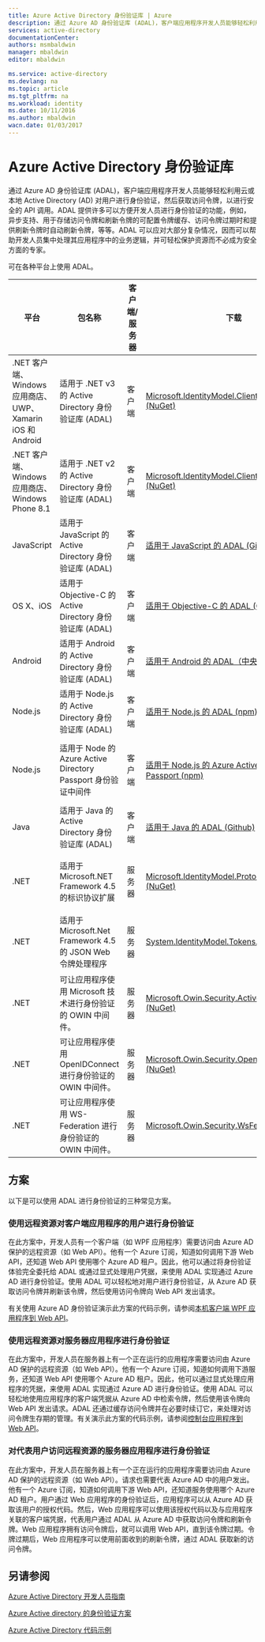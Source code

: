 ```yaml
---
title: Azure Active Directory 身份验证库 | Azure
description: 通过 Azure AD 身份验证库 (ADAL)，客户端应用程序开发人员能够轻松利用云或本地 Active Directory (AD) 对用户进行身份验证，然后获取访问令牌，以进行安全的 API 调用。
services: active-directory
documentationCenter: 
authors: msmbaldwin
manager: mbaldwin
editor: mbaldwin

ms.service: active-directory
ms.devlang: na
ms.topic: article
ms.tgt_pltfrm: na
ms.workload: identity
ms.date: 10/11/2016
ms.author: mbaldwin
wacn.date: 01/03/2017
---
```


# Azure Active Directory 身份验证库

通过 Azure AD 身份验证库 (ADAL)，客户端应用程序开发人员能够轻松利用云或本地 Active Directory (AD) 对用户进行身份验证，然后获取访问令牌，以进行安全的 API 调用。ADAL 提供许多可以方便开发人员进行身份验证的功能，例如，异步支持、用于存储访问令牌和刷新令牌的可配置令牌缓存、访问令牌过期时和提供刷新令牌时自动刷新令牌，等等。ADAL 可以应对大部分复杂情况，因而可以帮助开发人员集中处理其应用程序中的业务逻辑，并可轻松保护资源而不必成为安全方面的专家。

可在各种平台上使用 ADAL。

|平台|包名称|客户端/服务器|下载|源代码|文档和示例|
|---|---|---|---|---|---|
|.NET 客户端、Windows 应用商店、UWP、Xamarin iOS 和 Android|适用于 .NET v3 的 Active Directory 身份验证库 (ADAL) |客户端|[Microsoft.IdentityModel.Clients.ActiveDirectory (NuGet)](https://www.nuget.org/packages/Microsoft.IdentityModel.Clients.ActiveDirectory)|[适用于 .NET 的 ADAL (Github)](https://github.com/AzureAD/azure-activedirectory-library-for-dotnet)|[文档](https://docs.microsoft.com/active-directory/adal/microsoft.identitymodel.clients.activedirectory)|
|.NET 客户端、Windows 应用商店、Windows Phone 8.1 |适用于 .NET v2 的 Active Directory 身份验证库 (ADAL) |客户端|[Microsoft.IdentityModel.Clients.ActiveDirectory (NuGet)](https://www.nuget.org/packages/Microsoft.IdentityModel.Clients.ActiveDirectory/2.28.2)|[适用于 .NET 的 ADAL (Github)](https://github.com/AzureAD/azure-activedirectory-library-for-dotnet/releases/tag/v2.28.2)|[文档](https://docs.microsoft.com/active-directory/adal/v2/microsoft.identitymodel.clients.activedirectory)|
|JavaScript|适用于 JavaScript 的 Active Directory 身份验证库 (ADAL)|客户端|[适用于 JavaScript 的 ADAL (Github)](https://github.com/AzureAD/azure-activedirectory-library-for-js)|[适用于 JavaScript 的 ADAL (Github)](https://github.com/AzureAD/azure-activedirectory-library-for-js)|示例：[SinglePageApp-DotNet (Github)](https://github.com/AzureADSamples/SinglePageApp-DotNet)|
|OS X、iOS|适用于 Objective-C 的 Active Directory 身份验证库 (ADAL)|客户端|[适用于 Objective-C 的 ADAL (CocoaPods)](http://cocoadocs.org/docsets/ADAL/)|[适用于 Objective-C 的 ADAL (Github)](https://github.com/AzureAD/azure-activedirectory-library-for-objc)|示例：[NativeClient-iOS (Github)](https://github.com/AzureADSamples/NativeClient-iOS)|
|Android|适用于 Android 的 Active Directory 身份验证库 (ADAL)|客户端|[适用于 Android 的 ADAL（中央存储库）](http://search.maven.org/remotecontent?filepath=com/microsoft/aad/adal/)|[适用于 Android 的 ADAL (Github)](https://github.com/AzureAD/azure-activedirectory-library-for-android)|示例：[NativeClient-Android (Github)](https://github.com/AzureADSamples/NativeClient-Android)|
|Node.js|适用于 Node.js 的 Active Directory 身份验证库 (ADAL)|客户端|[适用于 Node.js 的 ADAL (npm)](https://www.npmjs.com/package/adal-node)|[适用于 Node.js 的 ADAL (Github)](https://github.com/AzureAD/azure-activedirectory-library-for-nodejs)|示例：[WebAPI-Nodejs (Github)](https://github.com/AzureADSamples/WebAPI-Nodejs)|
|Node.js|适用于 Node 的 Azure Active Directory Passport 身份验证中间件|客户端|[适用于 Node.js 的 Azure Active Directory Passport (npm)](https://www.npmjs.com/package/passport-azure-ad)|[适用于 Node.js 的 Azure Active Directory (Github)](https://github.com/AzureAD/passport-azure-ad)||
|Java|适用于 Java 的 Active Directory 身份验证库 (ADAL)|客户端|[适用于 Java 的 ADAL (Github)](https://github.com/AzureAD/azure-activedirectory-library-for-java)|[适用于 Java 的 ADAL (Github)](https://github.com/AzureAD/azure-activedirectory-library-for-java)||
|.NET|适用于 Microsoft.NET Framework 4.5 的标识协议扩展|服务器|[Microsoft.IdentityModel.Protocol.Extensions (NuGet)](https://www.nuget.org/packages/Microsoft.IdentityModel.Protocol.Extensions)|[适用于 .NET 的 Azure AD 标识模型扩展 (Github)](https://github.com/AzureAD/azure-activedirectory-identitymodel-extensions-for-dotnet)||
|.NET|适用于 Microsoft.Net Framework 4.5 的 JSON Web 令牌处理程序|服务器|[System.IdentityModel.Tokens.Jwt (NuGet)](https://www.nuget.org/packages/System.IdentityModel.Tokens.Jwt)|[适用于 .NET 的 Azure AD 标识模型扩展 (Github)](https://github.com/AzureAD/azure-activedirectory-identitymodel-extensions-for-dotnet)||
|.NET|可让应用程序使用 Microsoft 技术进行身份验证的 OWIN 中间件。|服务器|[Microsoft.Owin.Security.ActiveDirectory (NuGet)](https://www.nuget.org/packages/Microsoft.Owin.Security.ActiveDirectory/)|[OWIN (CodePlex)](http://katanaproject.codeplex.com)||
|.NET|可让应用程序使用 OpenIDConnect 进行身份验证的 OWIN 中间件。|服务器|[Microsoft.Owin.Security.OpenIdConnect (NuGet)](https://www.nuget.org/packages/Microsoft.Owin.Security.OpenIdConnect)|[OWIN (CodePlex)](http://katanaproject.codeplex.com)|示例：[WebApp-OpenIDConnecty-DotNet (Github)](https://github.com/AzureADSamples/WebApp-OpenIDConnect-DotNet)|
|.NET|可让应用程序使用 WS-Federation 进行身份验证的 OWIN 中间件。|服务器|[Microsoft.Owin.Security.WsFederation (NuGet)](https://www.nuget.org/packages/Microsoft.Owin.Security.WsFederation)|[OWIN (CodePlex)](http://katanaproject.codeplex.com)|示例：[WebApp-WSFederation-DotNet (Github)](https://github.com/AzureADSamples/WebApp-WSFederation-DotNet)|

## 方案

以下是可以使用 ADAL 进行身份验证的三种常见方案。

### 使用远程资源对客户端应用程序的用户进行身份验证

在此方案中，开发人员有一个客户端（如 WPF 应用程序）需要访问由 Azure AD 保护的远程资源（如 Web API）。他有一个 Azure 订阅，知道如何调用下游 Web API，还知道 Web API 使用哪个 Azure AD 租户。因此，他可以通过将身份验证体验完全委托给 ADAL 或通过显式处理用户凭据，来使用 ADAL 实现通过 Azure AD 进行身份验证。使用 ADAL 可以轻松地对用户进行身份验证，从 Azure AD 获取访问令牌并刷新该令牌，然后使用访问令牌向 Web API 发出请求。

有关使用 Azure AD 身份验证演示此方案的代码示例，请参阅[本机客户端 WPF 应用程序到 Web API](https://github.com/azureadsamples/nativeclient-dotnet)。

### 使用远程资源对服务器应用程序进行身份验证

在此方案中，开发人员在服务器上有一个正在运行的应用程序需要访问由 Azure AD 保护的远程资源（如 Web API）。他有一个 Azure 订阅，知道如何调用下游服务，还知道 Web API 使用哪个 Azure AD 租户。因此，他可以通过显式处理应用程序的凭据，来使用 ADAL 实现通过 Azure AD 进行身份验证。使用 ADAL 可以轻松地使用应用程序的客户端凭据从 Azure AD 中检索令牌，然后使用该令牌向 Web API 发出请求。ADAL 还通过缓存访问令牌并在必要时续订它，来处理对访问令牌生存期的管理。有关演示此方案的代码示例，请参阅[控制台应用程序到 Web API](https://github.com/AzureADSamples/Daemon-DotNet)。

### 对代表用户访问远程资源的服务器应用程序进行身份验证

在此方案中，开发人员在服务器上有一个正在运行的应用程序需要访问由 Azure AD 保护的远程资源（如 Web API）。请求也需要代表 Azure AD 中的用户发出。他有一个 Azure 订阅，知道如何调用下游 Web API，还知道服务使用哪个 Azure AD 租户。用户通过 Web 应用程序的身份验证后，应用程序可以从 Azure AD 获取该用户的授权代码。然后，Web 应用程序可以使用该授权代码以及与应用程序关联的客户端凭据，代表用户通过 ADAL 从 Azure AD 中获取访问令牌和刷新令牌。Web 应用程序拥有访问令牌后，就可以调用 Web API，直到该令牌过期。令牌过期后，Web 应用程序可以使用前面收到的刷新令牌，通过 ADAL 获取新的访问令牌。

## 另请参阅

[Azure Active Directory 开发人员指南](./active-directory-developers-guide.md)

[Azure Active directory 的身份验证方案](./active-directory-authentication-scenarios.md)

[Azure Active Directory 代码示例](./active-directory-code-samples.md)

<!---HONumber=Mooncake_Quality_Review_1230_2016-->
